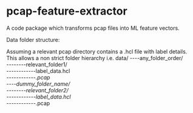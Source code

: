 # pcap-feature-extractor
A code package which transforms pcap files into ML feature vectors.


Data folder structure:

Assuming a relevant pcap directory contains a .hcl file with label details.
This allows a non strict folder hierarchy i.e.
data/
----any_folder_order/  
--------relevant_folder1/  
------------label_data.hcl  
------------*.pcap  
----dummy_folder_name/  
--------relevant_folder2/  
------------label_data.hcl  
------------*.pcap  

